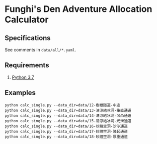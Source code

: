 # Funghi's Den Adventure Allocation Calculator

## Specifications

See comments in `data/all/*.yaml`.

## Requirements

1. [Python 3.7](https://www.anaconda.com/download/)

## Examples

```shell
python calc_single.py --data_dir=data/12-樹根隧道-中途
python calc_single.py --data_dir=data/13-清涼結冰洞-筆直通道
python calc_single.py --data_dir=data/14-清涼結冰洞-凹凸通道
python calc_single.py --data_dir=data/15-清涼結冰洞-光滑通道
python calc_single.py --data_dir=data/16-砂牆空洞-沙沙通道
python calc_single.py --data_dir=data/17-砂牆空洞-隆起通道
python calc_single.py --data_dir=data/18-砂牆空洞-厚重通道
```
